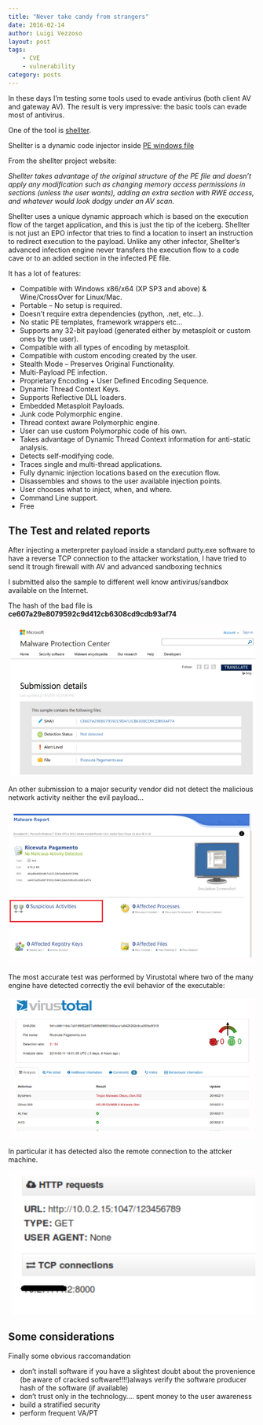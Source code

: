 ```yaml
---
title: "Never take candy from strangers"
date: 2016-02-14
author: Luigi Vezzoso
layout: post
tags: 
    - CVE
    - vulnerability
category: posts
---
```


In these days I’m testing some tools used to evade antivirus (both client AV and gateway AV). The result is very impressive: the basic tools can evade most of antivirus.

One of the tool is [shellter](https://www.shellterproject.com/).

Shellter is a dynamic code injector inside [PE windows file](https://msdn.microsoft.com/en-us/library/windows/desktop/ms680547%28v=vs.85%29.aspx)

From the shellter project website:

*Shellter takes advantage of the original structure of the PE file and doesn’t apply any modification such as changing memory access permissions in sections (unless the user wants), adding an extra section with RWE access, and whatever would look dodgy under an AV scan.*

Shellter uses a unique dynamic approach which is based on the execution flow of the target application, and this is just the tip of the iceberg.
Shellter is not just an EPO infector that tries to find a location to insert an instruction to redirect execution to the payload. Unlike any other infector, Shellter’s advanced infection engine never transfers the execution flow to a code cave or to an added section in the infected PE file.

It has a lot of features:
- Compatible with  Windows x86/x64 (XP SP3 and above)  & Wine/CrossOver for Linux/Mac.
- Portable – No setup is required.
- Doesn’t require extra dependencies (python, .net, etc…).
- No static PE templates, framework wrappers etc…
- Supports any 32-bit payload (generated either by metasploit or custom ones by the user).
- Compatible with all types of encoding by metasploit.
- Compatible with custom encoding created by the user.
- Stealth Mode – Preserves Original Functionality.
- Multi-Payload PE infection.
- Proprietary Encoding + User Defined Encoding Sequence.
- Dynamic Thread Context Keys.
- Supports Reflective DLL loaders.
- Embedded Metasploit Payloads.
- Junk code Polymorphic engine.
- Thread context aware Polymorphic engine.
- User can use custom Polymorphic code of his own.
- Takes advantage of Dynamic Thread Context information for anti-static analysis.
- Detects self-modifying code.
- Traces single and multi-thread applications.
- Fully dynamic injection locations based on the execution flow.
- Disassembles and shows to the user available injection points.
- User chooses what to inject, when, and where.
- Command Line support.
- Free

## The Test and related reports

After injecting a meterpreter payload inside a standard putty.exe software to have a reverse TCP connection to the attacker workstation, I have tried to send It trough firewall with AV and advanced sandboxing technics

I submitted also the sample to different well know antivirus/sandbox available on the Internet.

The hash of the bad file is **ce607a29e8079592c9d412cb6308cd9cdb93af74**

![windows defender](assets/postimages/windows-defender.png)

An other submission to a major security vendor did not detect the malicious network activity neither the evil payload…

![checkpoint](assets/postimages/checkpoint.png)

The most accurate test was performed by Virustotal where two of the many engine have detected correctly the evil behavior of the executable:

![virustotal](assets/postimages/virustotal.png)

In particular it has detected also the remote connection to the attcker machine.

![remote-shell](assets/postimages/remote-shell.png)

## Some considerations

Finally some obvious raccomandation

- don’t install software if you have a slightest doubt about the provenience (be aware of cracked software!!!!)always verify the software producer hash of the software (if available)
- don’t trust only in the technology…. spent money to the user awareness
- build a stratified security
- perform frequent VA/PT
